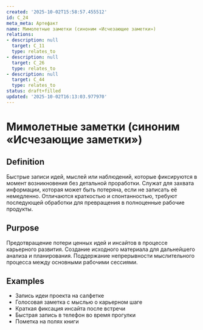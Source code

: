 ```yaml
---
created: '2025-10-02T15:58:57.455512'
id: C_24
meta_meta: Артефакт
name: Мимолетные заметки (синоним «Исчезающие заметки»)
relations:
- description: null
  target: C_11
  type: relates_to
- description: null
  target: C_26
  type: relates_to
- description: null
  target: C_44
  type: relates_to
status: draft+filled
updated: '2025-10-02T16:13:03.977970'
---
```


# Мимолетные заметки (синоним «Исчезающие заметки»)

## Definition
Быстрые записи идей, мыслей или наблюдений, которые фиксируются в момент возникновения без детальной проработки. Служат для захвата информации, которая может быть потеряна, если не записать её немедленно. Отличаются краткостью и спонтанностью, требуют последующей обработки для превращения в полноценные рабочие продукты.

## Purpose
Предотвращение потери ценных идей и инсайтов в процессе карьерного развития. Создание исходного материала для дальнейшего анализа и планирования. Поддержание непрерывности мыслительного процесса между основными рабочими сессиями.

## Examples

- Запись идеи проекта на салфетке
- Голосовая заметка с мыслью о карьерном шаге
- Краткая фиксация инсайта после встречи
- Быстрая запись в телефон во время прогулки
- Пометка на полях книги